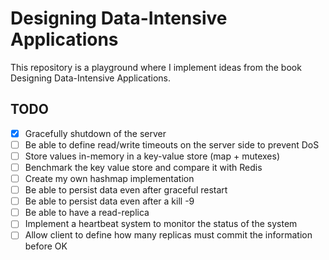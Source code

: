 # Designing Data-Intensive Applications

This repository is a playground where I implement ideas from the book
Designing Data-Intensive Applications.

## TODO

* [x] Gracefully shutdown of the server
* [ ] Be able to define read/write timeouts on the server side to prevent DoS
* [ ] Store values in-memory in a key-value store (map + mutexes)
* [ ] Benchmark the key value store and compare it with Redis
* [ ] Create my own hashmap implementation
* [ ] Be able to persist data even after graceful restart
* [ ] Be able to persist data even after a kill -9
* [ ] Be able to have a read-replica
* [ ] Implement a heartbeat system to monitor the status of the system
* [ ] Allow client to define how many replicas must commit the information before OK 
